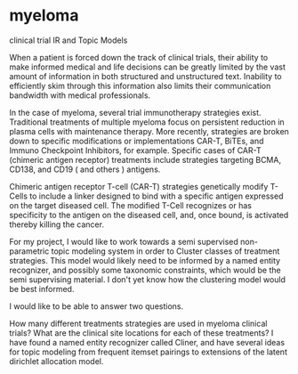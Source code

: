 # myeloma
clinical trial IR and Topic Models

When a patient is forced down the track of clinical trials, their ability to make informed medical and life decisions can be greatly limited by the vast amount of information in both structured and unstructured text. Inability to efficiently skim through this information also limits their communication bandwidth with medical professionals.

In the case of myeloma, several trial immunotherapy strategies exist. Traditional treatments of multiple myeloma focus on persistent reduction in plasma cells with maintenance therapy. More recently, strategies are broken down to specific modifications or implementations CAR-T, BiTEs, and Immuno Checkpoint Inhibitors, for example. Specific cases of CAR-T (chimeric antigen receptor) treatments include strategies targeting BCMA, CD138, and CD19 ( and others ) antigens.

Chimeric antigen receptor T-cell (CAR-T) strategies genetically modify T-Cells to include a linker designed to bind with a specific antigen expressed on the target diseased cell. The modified T-Cell recognizes or has specificity to the antigen on the diseased cell, and, once bound, is activated thereby killing the cancer.

For my project, I would like to work towards a semi supervised non-parametric topic modeling system in order to Cluster classes of treatment strategies. This model would likely need to be informed by a named entity recognizer, and possibly some taxonomic constraints, which would be the semi supervising material. I don't yet know how the clustering model would be best informed.

I would like to be able to answer two questions.

How many different treatments strategies are used in myeloma clinical trials?
What are the clinical site locations for each of these treatments?
I have found a named entity recognizer called Cliner, and have several ideas for topic modeling from frequent itemset pairings to extensions of the latent dirichlet allocation model.
